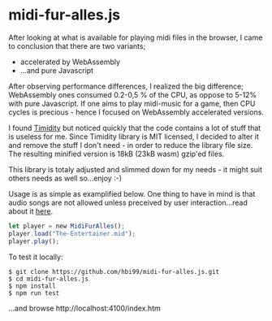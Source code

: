 # midi-fur-alles.js
After looking at what is available for playing midi files in the browser, I came to conclusion that there are two variants;
* accelerated by WebAssembly
* ...and pure Javascript

After observing performance differences, I realized the big difference; WebAssembly ones consumed 0.2-0,5 % of the CPU, as oppose to 5-12% with pure Javascript. If one aims to play midi-music for a game, then CPU cycles is precious - hence I focused on WebAssembly accelerated versions.

I found [Timidity](https://github.com/feross/timidity) but noticed quickly that the code contains a lot of stuff that is useless for me. Since Timidity library is MIT licensed, I decided to alter it and remove the stuff I don't need - in order to reduce the library file size. The resulting minified version is 18kB (23kB wasm) gzip'ed files.

This library is totaly adjusted and slimmed down for my needs - it might suit others needs as well so...enjoy :-)

Usage is as simple as examplified below. One thing to have in mind is that audio songs are not allowed unless preceived by user interaction...read about it [here](https://developers.google.com/web/updates/2017/09/autoplay-policy-changes).
```js
let player = new MidiFurAlles();
player.load("The-Entertainer.mid");
player.play();
```

To test it locally:
```
$ git clone https://github.com/hbi99/midi-fur-alles.js.git
$ cd midi-fur-alles.js
$ npm install
$ npm run test
```
...and browse http://localhost:4100/index.htm
